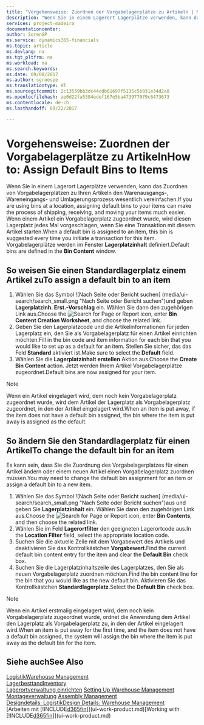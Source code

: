 ```yaml
---
title: "Vorgehensweise: Zuordnen der Vorgabelagerplätze zu Artikeln | Microsoft Docs"
description: "Wenn Sie in einem Lagerort Lagerplätze verwenden, kann das Zuordnen von Vorgabelagerplätzen zu Ihren Artikeln den Warenausgangs-, Wareneingangs- und Umlagerungsprozess wesentlich vereinfachen. Wenn einem Artikel ein Vorgabelagerplatz zugeordnet wurde, wird diesen Lagerplatz jedes Mal vorgeschlagen, wenn Sie eine Transaktion mit diesem Artikel starten."
services: project-madeira
documentationcenter: 
author: SorenGP
ms.service: dynamics365-financials
ms.topic: article
ms.devlang: na
ms.tgt_pltfrm: na
ms.workload: na
ms.search.keywords: 
ms.date: 09/08/2017
ms.author: sgroespe
ms.translationtype: HT
ms.sourcegitcommit: 2c13559bb3dc44cdb61697f5135c5b931e34d2a8
ms.openlocfilehash: ae0d22fa5384edef167e5ba473977079c6473673
ms.contentlocale: de-ch
ms.lasthandoff: 09/22/2017

---
```

# <a name="how-to-assign-default-bins-to-items"></a><span data-ttu-id="a6f27-104">Vorgehensweise: Zuordnen der Vorgabelagerplätze zu Artikeln</span><span class="sxs-lookup"><span data-stu-id="a6f27-104">How to: Assign Default Bins to Items</span></span>
<span data-ttu-id="a6f27-105">Wenn Sie in einem Lagerort Lagerplätze verwenden, kann das Zuordnen von Vorgabelagerplätzen zu Ihren Artikeln den Warenausgangs-, Wareneingangs- und Umlagerungsprozess wesentlich vereinfachen.</span><span class="sxs-lookup"><span data-stu-id="a6f27-105">If you are using bins at a location, assigning default bins to your items can make the process of shipping, receiving, and moving your items much easier.</span></span> <span data-ttu-id="a6f27-106">Wenn einem Artikel ein Vorgabelagerplatz zugeordnet wurde, wird diesen Lagerplatz jedes Mal vorgeschlagen, wenn Sie eine Transaktion mit diesem Artikel starten.</span><span class="sxs-lookup"><span data-stu-id="a6f27-106">When a default bin is assigned to an item, this bin is suggested every time you initiate a transaction for this item.</span></span> <span data-ttu-id="a6f27-107">Vorgabelagerplätze werden im Fenster **Lagerplatzinhalt** definiert.</span><span class="sxs-lookup"><span data-stu-id="a6f27-107">Default bins are defined in the **Bin Content** window.</span></span>  

## <a name="to-assign-a-default-bin-to-an-item"></a><span data-ttu-id="a6f27-108">So weisen Sie einen Standardlagerplatz einem Artikel zu</span><span class="sxs-lookup"><span data-stu-id="a6f27-108">To assign a default bin to an item</span></span>
1.  <span data-ttu-id="a6f27-109">Wählen Sie das Symbol ![Nach Seite oder Bericht suchen] (media/ui-search/search_small.png "Nach Seite oder Bericht suchen")und geben **Lagerplatzinh. Erst.-Vorschlag** ein. Wählen Sie dann den zugehörigen Link aus.</span><span class="sxs-lookup"><span data-stu-id="a6f27-109">Choose the ![Search for Page or Report](media/ui-search/search_small.png "Search for Page or Report icon") icon, enter **Bin Content Creation Worksheet**, and choose the related link.</span></span>  
2.  <span data-ttu-id="a6f27-110">Geben Sie den Lagerplatzcode und die Artikelinformationen für jeden Lagerplatz ein, den Sie als Vorgabelagerplatz für einen Artikel einrichten möchten.</span><span class="sxs-lookup"><span data-stu-id="a6f27-110">Fill in the bin code and item information for each bin that you would like to set up as a default for an item.</span></span> <span data-ttu-id="a6f27-111">Stellen Sie sicher, das das Feld **Standard** aktiviert ist.</span><span class="sxs-lookup"><span data-stu-id="a6f27-111">Make sure to select the **Default** field.</span></span>  
3.  <span data-ttu-id="a6f27-112">Wählen Sie die **Lagerplatzinhalt erstellen** Aktion aus.</span><span class="sxs-lookup"><span data-stu-id="a6f27-112">Choose the **Create Bin Content** action.</span></span> <span data-ttu-id="a6f27-113">Jetzt werden Ihrem Artikel Vorgabelagerplätze zugeordnet.</span><span class="sxs-lookup"><span data-stu-id="a6f27-113">Default bins are now assigned for your item.</span></span>  

> [!NOTE]  
>  <span data-ttu-id="a6f27-114">Wenn ein Artikel eingelagert wird, dem noch kein Vorgabelagerplatz zugeordnet wurde, wird dem Artikel der Lagerplatz als Vorgabelagerplatz zugeordnet, in den der Artikel eingelagert wird.</span><span class="sxs-lookup"><span data-stu-id="a6f27-114">When an item is put away, if the item does not have a default bin assigned, the bin where the item is put away is assigned as the default.</span></span>  

## <a name="to-change-the-default-bin-for-an-item"></a><span data-ttu-id="a6f27-115">So ändern Sie den Standardlagerplatz für einen Artikel</span><span class="sxs-lookup"><span data-stu-id="a6f27-115">To change the default bin for an item</span></span>  
<span data-ttu-id="a6f27-116">Es kann sein, dass Sie die Zuordnung des Vorgabelagerplatzes für einen Artikel ändern oder einem neuen Artikel einen Vorgabelagerplatz zuordnen müssen.</span><span class="sxs-lookup"><span data-stu-id="a6f27-116">You may need to change the default bin assignment for an item or assign a default bin to a new item.</span></span>    
1.  <span data-ttu-id="a6f27-117">Wählen Sie das Symbol ![Nach Seite oder Bericht suchen] (media/ui-search/search_small.png "Nach Seite oder Bericht suchen")aus und geben Sie **Lagerplatzinhalt** ein. Wählen Sie dann den zugehörigen Link aus.</span><span class="sxs-lookup"><span data-stu-id="a6f27-117">Choose the ![Search for Page or Report](media/ui-search/search_small.png "Search for Page or Report icon") icon, enter **Bin Contents**, and then choose the related link.</span></span>  
2.  <span data-ttu-id="a6f27-118">Wählen Sie im Feld **Lagerortfilter** den geeigneten Lagerortcode aus.</span><span class="sxs-lookup"><span data-stu-id="a6f27-118">In the **Location Filter** field, select the appropriate location code.</span></span>  
3.  <span data-ttu-id="a6f27-119">Suchen Sie die aktuelle Zeile mit dem Vorgabewert des Artikels und deaktivieren Sie das Kontrollkästchen **Vorgabewert**.</span><span class="sxs-lookup"><span data-stu-id="a6f27-119">Find the current default bin content entry for the item and clear the **Default Bin** check box.</span></span>  
4.  <span data-ttu-id="a6f27-120">Suchen Sie die Lagerplatzinhaltszeile des Lagerplatzes, den Sie als neuen Vorgabelagerplatz zuordnen möchten.</span><span class="sxs-lookup"><span data-stu-id="a6f27-120">Find the bin content line for the bin that you would like as the new default bin.</span></span> <span data-ttu-id="a6f27-121">Aktivieren Sie das Kontrollkästchen **Standardlagerplatz**.</span><span class="sxs-lookup"><span data-stu-id="a6f27-121">Select the **Default Bin** check box.</span></span>  

> [!NOTE]  
>  <span data-ttu-id="a6f27-122">Wenn ein Artikel erstmalig eingelagert wird, dem noch kein Vorgabelagerplatz zugeordnet wurde, ordnet die Anwendung dem Artikel den Lagerplatz als Vorgabelagerplatz zu, in den der Artikel eingelagert wird.</span><span class="sxs-lookup"><span data-stu-id="a6f27-122">When an item is put away for the first time, and the item does not have a default bin assigned, the system will assign the bin where the item is put away as the default bin for the item.</span></span>  

## <a name="see-also"></a><span data-ttu-id="a6f27-123">Siehe auch</span><span class="sxs-lookup"><span data-stu-id="a6f27-123">See Also</span></span>  
[<span data-ttu-id="a6f27-124">Logistik</span><span class="sxs-lookup"><span data-stu-id="a6f27-124">Warehouse Management</span></span>](warehouse-manage-warehouse.md)  
[<span data-ttu-id="a6f27-125">Lagerbesttand</span><span class="sxs-lookup"><span data-stu-id="a6f27-125">Inventory</span></span>](inventory-manage-inventory.md)  
<span data-ttu-id="a6f27-126">[Lagerortverwaltung einrichten](warehouse-setup-warehouse.md)   </span><span class="sxs-lookup"><span data-stu-id="a6f27-126">[Setting Up Warehouse Management](warehouse-setup-warehouse.md)   </span></span>  
<span data-ttu-id="a6f27-127">[Montageverwaltung](assembly-assemble-items.md)  </span><span class="sxs-lookup"><span data-stu-id="a6f27-127">[Assembly Management](assembly-assemble-items.md)  </span></span>  
[<span data-ttu-id="a6f27-128">Designdetails: Logistik</span><span class="sxs-lookup"><span data-stu-id="a6f27-128">Design Details: Warehouse Management</span></span>](design-details-warehouse-management.md)  
<span data-ttu-id="a6f27-129">[Arbeiten mit [!INCLUDE[d365fin](includes/d365fin_md.md)]](ui-work-product.md)</span><span class="sxs-lookup"><span data-stu-id="a6f27-129">[Working with [!INCLUDE[d365fin](includes/d365fin_md.md)]](ui-work-product.md)</span></span>

